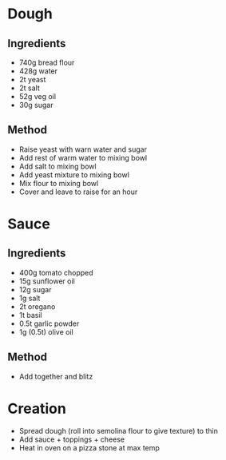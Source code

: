 # Dough

## Ingredients


* 740g bread flour
* 428g water
* 2t yeast
* 2t salt
* 52g veg oil
* 30g sugar

## Method

* Raise yeast with warn water and sugar
* Add rest of warm water to mixing bowl
* Add salt to mixing bowl
* Add yeast mixture to mixing bowl
* Mix flour to mixing bowl
* Cover and leave to raise for an hour

# Sauce

## Ingredients

* 400g tomato chopped
* 15g sunflower oil
* 12g sugar
* 1g salt
* 2t oregano
* 1t basil
* 0.5t garlic powder
* 1g (0.5t) olive oil

## Method

* Add together and blitz


# Creation

* Spread dough (roll into semolina flour to give texture) to thin
* Add sauce + toppings + cheese
* Heat in oven on a pizza stone at max temp

